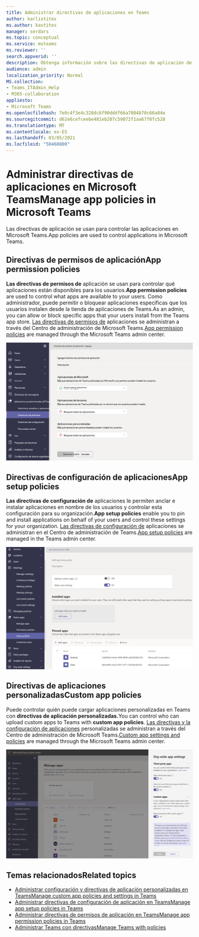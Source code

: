 ```yaml
---
title: Administrar directivas de aplicaciones en Teams
author: karlistites
ms.author: kastites
manager: serdars
ms.topic: conceptual
ms.service: msteams
ms.reviewer: ''
search.appverid: ''
description: Obtenga información sobre las directivas de aplicación de Teams.
audience: admin
localization_priority: Normal
MS.collection:
- Teams_ITAdmin_Help
- M365-collaboration
appliesto:
- Microsoft Teams
ms.openlocfilehash: 7e0c4f3e4c328dc6f90dddf66a7004b70c66a84e
ms.sourcegitcommit: d62e6cefceebe481eb207c59872f1aa67f0fc528
ms.translationtype: MT
ms.contentlocale: es-ES
ms.lasthandoff: 03/05/2021
ms.locfileid: "50460800"
---
```

# <a name="manage-app-policies-in-microsoft-teams"></a><span data-ttu-id="0ee1d-103">Administrar directivas de aplicaciones en Microsoft Teams</span><span class="sxs-lookup"><span data-stu-id="0ee1d-103">Manage app policies in Microsoft Teams</span></span>

<span data-ttu-id="0ee1d-104">Las directivas de aplicación se usan para controlar las aplicaciones en Microsoft Teams.</span><span class="sxs-lookup"><span data-stu-id="0ee1d-104">App policies are used to control applications in Microsoft Teams.</span></span>

## <a name="app-permission-policies"></a><span data-ttu-id="0ee1d-105">Directivas de permisos de aplicación</span><span class="sxs-lookup"><span data-stu-id="0ee1d-105">App permission policies</span></span>

<span data-ttu-id="0ee1d-106">**Las directivas de permisos de** aplicación se usan para controlar qué aplicaciones están disponibles para los usuarios.</span><span class="sxs-lookup"><span data-stu-id="0ee1d-106">**App permission policies** are used to control what apps are available to your users.</span></span> <span data-ttu-id="0ee1d-107">Como administrador, puede permitir o bloquear aplicaciones específicas que los usuarios instalen desde la tienda de aplicaciones de Teams.</span><span class="sxs-lookup"><span data-stu-id="0ee1d-107">As an admin, you can allow or block specific apps that your users install from the Teams app store.</span></span> <span data-ttu-id="0ee1d-108">[Las directivas de permisos de](teams-app-permission-policies.md) aplicaciones se administran a través del Centro de administración de Microsoft Teams.</span><span class="sxs-lookup"><span data-stu-id="0ee1d-108">[App permission policies](teams-app-permission-policies.md) are managed through the Microsoft Teams admin center.</span></span>

![Captura de pantalla de la directiva de permisos de la aplicación.](media/app-permission-policy.png)

## <a name="app-setup-policies"></a><span data-ttu-id="0ee1d-110">Directivas de configuración de aplicaciones</span><span class="sxs-lookup"><span data-stu-id="0ee1d-110">App setup policies</span></span>

<span data-ttu-id="0ee1d-111">**Las directivas de configuración de** aplicaciones le permiten anclar e instalar aplicaciones en nombre de los usuarios y controlar esta configuración para su organización.</span><span class="sxs-lookup"><span data-stu-id="0ee1d-111">**App setup policies** enable you to pin and install applications on behalf of your users and control these settings for your organization.</span></span> <span data-ttu-id="0ee1d-112">[Las directivas de configuración de](teams-app-setup-policies.md) aplicaciones se administran en el Centro de administración de Teams.</span><span class="sxs-lookup"><span data-stu-id="0ee1d-112">[App setup policies](teams-app-setup-policies.md) are managed in the Teams admin center.</span></span>

![Captura de pantalla de la directiva de configuración de aplicaciones en el Centro de administración de Teams.](media/app-setup-policy.png)

## <a name="custom-app-policies"></a><span data-ttu-id="0ee1d-114">Directivas de aplicaciones personalizadas</span><span class="sxs-lookup"><span data-stu-id="0ee1d-114">Custom app policies</span></span>

<span data-ttu-id="0ee1d-115">Puede controlar quién puede cargar aplicaciones personalizadas en Teams con **directivas de aplicación personalizadas.**</span><span class="sxs-lookup"><span data-stu-id="0ee1d-115">You can control who can upload custom apps to Teams with **custom app policies**.</span></span> <span data-ttu-id="0ee1d-116">[Las directivas y la configuración de aplicaciones](teams-custom-app-policies-and-settings.md) personalizadas se administran a través del Centro de administración de Microsoft Teams.</span><span class="sxs-lookup"><span data-stu-id="0ee1d-116">[Custom app settings and policies](teams-custom-app-policies-and-settings.md) are managed through the Microsoft Teams admin center.</span></span>

![Captura de pantalla de la directiva de aplicación personalizada.](media/custom-app-policy.png)

## <a name="related-topics"></a><span data-ttu-id="0ee1d-118">Temas relacionados</span><span class="sxs-lookup"><span data-stu-id="0ee1d-118">Related topics</span></span>

* [<span data-ttu-id="0ee1d-119">Administrar configuración y directivas de aplicación personalizadas en Teams</span><span class="sxs-lookup"><span data-stu-id="0ee1d-119">Manage custom app policies and settings in Teams</span></span>](teams-custom-app-policies-and-settings.md)
* [<span data-ttu-id="0ee1d-120">Administrar directivas de configuración de aplicación en Teams</span><span class="sxs-lookup"><span data-stu-id="0ee1d-120">Manage app setup policies in Teams</span></span>](teams-app-setup-policies.md)
* [<span data-ttu-id="0ee1d-121">Administrar directivas de permisos de aplicación en Teams</span><span class="sxs-lookup"><span data-stu-id="0ee1d-121">Manage app permission policies in Teams</span></span>](teams-app-permission-policies.md)
* [<span data-ttu-id="0ee1d-122">Administrar Teams con directivas</span><span class="sxs-lookup"><span data-stu-id="0ee1d-122">Manage Teams with policies</span></span>](manage-teams-with-policies.md)
